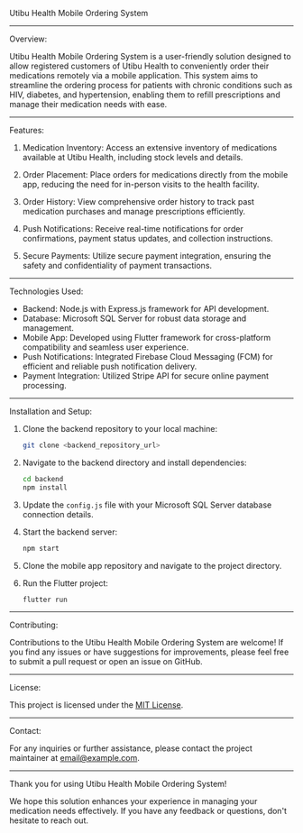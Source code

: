 
Utibu Health Mobile Ordering System

---

Overview:

Utibu Health Mobile Ordering System is a user-friendly solution designed to allow registered customers of Utibu Health to conveniently order their medications remotely via a mobile application. This system aims to streamline the ordering process for patients with chronic conditions such as HIV, diabetes, and hypertension, enabling them to refill prescriptions and manage their medication needs with ease.

---

Features:

1. Medication Inventory: Access an extensive inventory of medications available at Utibu Health, including stock levels and details.

2. Order Placement: Place orders for medications directly from the mobile app, reducing the need for in-person visits to the health facility.

3. Order History: View comprehensive order history to track past medication purchases and manage prescriptions efficiently.

4. Push Notifications: Receive real-time notifications for order confirmations, payment status updates, and collection instructions.

5. Secure Payments: Utilize secure payment integration, ensuring the safety and confidentiality of payment transactions.

---

Technologies Used:

- Backend: Node.js with Express.js framework for API development.
- Database: Microsoft SQL Server for robust data storage and management.
- Mobile App: Developed using Flutter framework for cross-platform compatibility and seamless user experience.
- Push Notifications: Integrated Firebase Cloud Messaging (FCM) for efficient and reliable push notification delivery.
- Payment Integration: Utilized Stripe API for secure online payment processing.

---

Installation and Setup:

1. Clone the backend repository to your local machine:
   ```bash
   git clone <backend_repository_url>
   ```

2. Navigate to the backend directory and install dependencies:
   ```bash
   cd backend
   npm install
   ```

3. Update the `config.js` file with your Microsoft SQL Server database connection details.

4. Start the backend server:
   ```bash
   npm start
   ```

5. Clone the mobile app repository and navigate to the project directory.

6. Run the Flutter project:
   ```bash
   flutter run
   ```

---

Contributing:

Contributions to the Utibu Health Mobile Ordering System are welcome! If you find any issues or have suggestions for improvements, please feel free to submit a pull request or open an issue on GitHub.

---

License:

This project is licensed under the [MIT License](https://opensource.org/licenses/MIT).

---

Contact:

For any inquiries or further assistance, please contact the project maintainer at [email@example.com](mailto:email@example.com).

---

Thank you for using Utibu Health Mobile Ordering System!

We hope this solution enhances your experience in managing your medication needs effectively. If you have any feedback or questions, don't hesitate to reach out.
